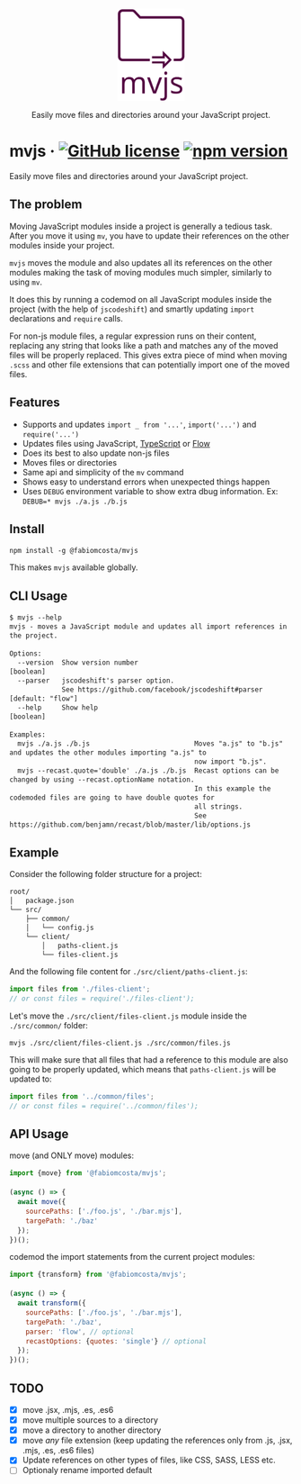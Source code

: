 <h3 align="center">
  <img align="center" src="assets/mvjs_logo.png" alt="mvjs logo" width="120" />
</h3>

<p align="center">
  Easily move files and directories around your JavaScript project.
</p>

# mvjs &middot; [![GitHub license](https://img.shields.io/badge/license-MIT-blue.svg)](https://github.com/fabiomcosta/mvjs/blob/master/LICENSE) [![npm version](https://badge.fury.io/js/%40fabiomcosta%2Fmvjs.svg)](https://badge.fury.io/js/%40fabiomcosta%2Fmvjs)

Easily move files and directories around your JavaScript project.

## The problem

Moving JavaScript modules inside a project is generally a tedious task.
After you move it using `mv`, you have to update their references on the
other modules inside your project.

`mvjs` moves the module and also updates all its references on the other modules
making the task of moving modules much simpler, similarly to using `mv`.

It does this by running a codemod on all JavaScript modules inside the project
(with the help of `jscodeshift`) and smartly updating `import` declarations and
`require` calls.

For non-js module files, a regular expression runs on their content, replacing
any string that looks like a path and matches any of the moved files will be
properly replaced. This gives extra piece of mind when moving `.scss` and other
file extensions that can potentially import one of the moved files.

## Features

* Supports and updates `import _ from '...'`, `import('...')` and `require('...')`
* Updates files using JavaScript, [TypeScript](https://www.typescriptlang.org/) or [Flow](https://flow.org/)
* Does its best to also update non-js files
* Moves files or directories
* Same api and simplicity of the `mv` command
* Shows easy to understand errors when unexpected things happen
* Uses `DEBUG` environment variable to show extra dbug information. Ex: `DEBUB=* mvjs ./a.js ./b.js`

## Install

```
npm install -g @fabiomcosta/mvjs
```

This makes `mvjs` available globally.

## CLI Usage

```text
$ mvjs --help
mvjs - moves a JavaScript module and updates all import references in the project.

Options:
  --version  Show version number                                                                               [boolean]
  --parser   jscodeshift's parser option.
             See https://github.com/facebook/jscodeshift#parser                                        [default: "flow"]
  --help     Show help                                                                                         [boolean]

Examples:
  mvjs ./a.js ./b.js                          Moves "a.js" to "b.js" and updates the other modules importing "a.js" to
                                              now import "b.js".
  mvjs --recast.quote='double' ./a.js ./b.js  Recast options can be changed by using --recast.optionName notation.
                                              In this example the codemoded files are going to have double quotes for
                                              all strings.
                                              See https://github.com/benjamn/recast/blob/master/lib/options.js
```

## Example

Consider the following folder structure for a project:

```
root/
│   package.json
└── src/
    ├── common/
    │   └── config.js
    └── client/
        │   paths-client.js
        └── files-client.js
```

And the following file content for `./src/client/paths-client.js`:

```js
import files from './files-client';
// or const files = require('./files-client');
```

Let's move the `./src/client/files-client.js` module inside the `./src/common/` folder:

```
mvjs ./src/client/files-client.js ./src/common/files.js
```

This will make sure that all files that had a reference to this module are also
going to be properly updated, which means that `paths-client.js` will be updated to:

```js
import files from '../common/files';
// or const files = require('../common/files');
```

## API Usage

move (and ONLY move) modules:

```js
import {move} from '@fabiomcosta/mvjs';

(async () => {
  await move({
    sourcePaths: ['./foo.js', './bar.mjs'],
    targePath: './baz'
  });
})();
```

codemod the import statements from the current project modules:

```js
import {transform} from '@fabiomcosta/mvjs';

(async () => {
  await transform({
    sourcePaths: ['./foo.js', './bar.mjs'],
    targePath: './baz',
    parser: 'flow', // optional
    recastOptions: {quotes: 'single'} // optional
  });
})();
```

## TODO

- [x] move .jsx, .mjs, .es, .es6
- [x] move multiple sources to a directory
- [x] move a directory to another directory
- [x] move *any* file extension (keep updating the references only from .js, .jsx, .mjs, .es, .es6 files)
- [x] Update references on other types of files, like CSS, SASS, LESS etc.
- [ ] Optionaly rename imported default
